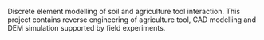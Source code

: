 Discrete element modelling of soil and agriculture tool interaction. This project contains reverse engineering of agriculture tool, CAD modelling and DEM simulation supported by field experiments.
